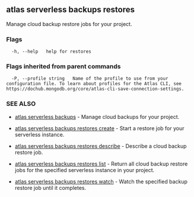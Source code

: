 ## atlas serverless backups restores

Manage cloud backup restore jobs for your project.






### Flags

```
  -h, --help   help for restores

```


### Flags inherited from parent commands

```
  -P, --profile string   Name of the profile to use from your configuration file. To learn about profiles for the Atlas CLI, see https://dochub.mongodb.org/core/atlas-cli-save-connection-settings.

```

### SEE ALSO


* [atlas serverless backups](atlas_serverless_backups.md)	- Manage cloud backups for your project.

* [atlas serverless backups restores create](atlas_serverless_backups_restores_create.md)	- Start a restore job for your serverless instance.

* [atlas serverless backups restores describe](atlas_serverless_backups_restores_describe.md)	- Describe a cloud backup restore job.

* [atlas serverless backups restores list](atlas_serverless_backups_restores_list.md)	- Return all cloud backup restore jobs for the specified serverless instance in your project.

* [atlas serverless backups restores watch](atlas_serverless_backups_restores_watch.md)	- Watch the specified backup restore job until it completes.



